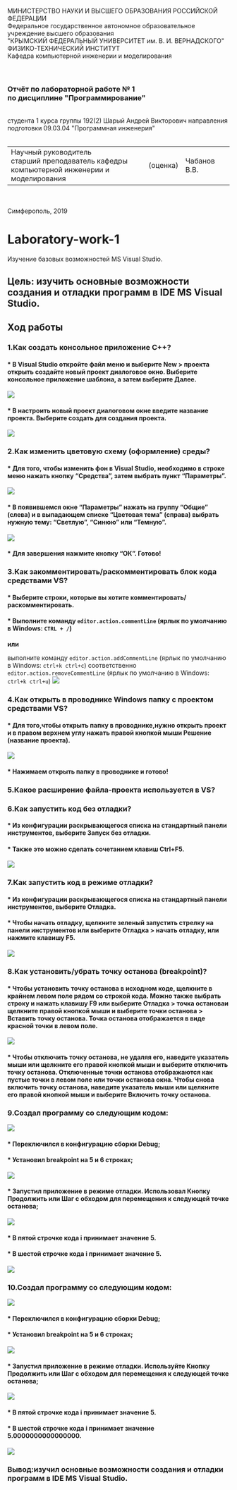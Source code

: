МИНИСТЕРСТВО НАУКИ  И ВЫСШЕГО ОБРАЗОВАНИЯ РОССИЙСКОЙ ФЕДЕРАЦИИ  
Федеральное государственное автономное образовательное учреждение высшего образования  
"КРЫМСКИЙ ФЕДЕРАЛЬНЫЙ УНИВЕРСИТЕТ им. В. И. ВЕРНАДСКОГО"  
ФИЗИКО-ТЕХНИЧЕСКИЙ ИНСТИТУТ  
Кафедра компьютерной инженерии и моделирования
<br/><br/>
​
### Отчёт по лабораторной работе № 1<br/> по дисциплине "Программирование"
<br/>
​
студента 1 курса группы 192(2)  
Шарый Андрей Викторович 
направления подготовки 09.03.04 "Программная инженерия"  
<br/>
​
<table>
<tr><td>Научный руководитель<br/> старший преподаватель кафедры<br/> компьютерной инженерии и моделирования</td>
<td>(оценка)</td>
<td>Чабанов В.В.</td>
</tr>
</table>
<br/><br/>
​
Симферополь, 2019


# Laboratory-work-1
Изучение базовых возможностей MS Visual Studio.
## **Цель:** изучить основные возможности создания и отладки программ в IDE MS Visual Studio.
## **Ход работы**
### 1.Как создать консольное приложение С++?
#### * В Visual Studio откройте  **файл**  меню и выберите  **New**  >  **проекта**  открыть  **создайте новый проект**  диалоговое окно.  Выберите  **консольное приложение**  шаблона, а затем выберите  **Далее**.
![](https://docs.microsoft.com/ru-ru/cpp/build/media/vs2019-choose-console-app.png?view=vs-2019)
#### * В  **настроить новый проект**  диалоговом окне введите  название проекта.  Выберите  **создать**  для создания проекта.
![](https://docs.microsoft.com/ru-ru/cpp/build/media/vs2019-configure-new-project-hello-world.png?view=vs-2019)
### 2.Как изменить цветовую схему (оформление) среды?
#### * Для того, чтобы изменить фон в Visual Studio, необходимо в строке меню нажать кнопку “Средства”, затем выбрать пункт “Параметры”.
![](https://sun9-28.userapi.com/c855128/v855128310/f423b/2FYB_GwEUYY.jpg)
#### * В появившемся окне “Параметры” нажать на группу “Общие” (слева) и в выпадающем списке “Цветовая тема” (справа) выбрать нужную тему: “Светлую”, “Синюю” или “Темную”.
![](https://vscode.ru/wp-content/uploads/2016/08/changeThemeInVisualStudio2.png)
#### * Для завершения нажмите кнопку “ОК”. Готово!
### 3.Как закомментировать/раскомментировать блок кода средствами VS?
#### * Выберите строки, которые вы хотите комментировать/раскомментировать.
#### * Выполните команду  `editor.action.commentLine`  (ярлык по умолчанию в Windows:  `CTRL + /`)

**или**

выполните команду  `editor.action.addCommentLine`  (ярлык по умолчанию в Windows:  `ctrl+k ctrl+c`) соответственно  `editor.action.removeCommentLine`  (ярлык по умолчанию в Windows:  `ctrl+k ctrl+u`)
![](https://sun9-62.userapi.com/c855128/v855128310/f42c5/e0eggVLz8UM.jpg)
### 4.Как открыть в проводнике Windows папку с проектом средствами VS?
#### * Для того,чтобы открыть папку в проводнике,нужно открыть проект и в правом верхнем углу нажать правой кнопкой мыши **Решение (название проекта)**.
![](https://sun9-60.userapi.com/c855128/v855128945/f96e2/Gq0QO1-zX44.jpg)
#### * Нажимаем **открыть папку в проводнике** и готово!
### 5.Какое расширение файла-проекта используется в VS?

### 6.Как запустить код без отладки?
#### * Из **конфигурации** раскрывающегося списка на **стандартный** панели инструментов, выберите **Запуск без отладки**.
#### * Также это можно сделать сочетанием клавиш **Ctrl+F5**.
![](https://sun9-25.userapi.com/c855128/v855128427/f932d/8_69gYFqi3Q.jpg)
### 7.Как запустить код в режиме отладки?
#### * Из **конфигурации** раскрывающегося списка на **стандартный** панели инструментов, выберите **Отладка**.
#### * Чтобы начать отладку, щелкните зеленый **запустить** стрелку на панели инструментов или выберите **Отладка** > **начать отладку**, или нажмите клавишу **F5**.
![](https://sun9-25.userapi.com/c855128/v855128427/f932d/8_69gYFqi3Q.jpg)
### 8.Как установить/убрать точку останова (breakpoint)?
#### * Чтобы установить точку останова в исходном коде, щелкните в крайнем левом поле рядом со строкой кода.  Можно также выбрать строку и нажать клавишу  **F9**  или выберите  **Отладка**  >  **точка останова**и щелкните правой кнопкой мыши и выберите  **точки останова**  >  **Вставить точку останова**.  Точка останова отображается в виде красной точки в левом поле.
![](https://sun9-49.userapi.com/c853624/v853624427/1008b4/sCqye8D4wm4.jpg)
#### * Чтобы отключить точку останова, не удаляя его, наведите указатель мыши или щелкните его правой кнопкой мыши и выберите  **отключить точку останова**.  Отключенные точки останова отображаются как пустые точки в левом поле или  **точки останова**  окна.  Чтобы снова включить точку останова, наведите указатель мыши или щелкните его правой кнопкой мыши и выберите  **Включить точку останова**.
### 9.Создал программу со следующим кодом:
![](https://sun9-5.userapi.com/c851032/v851032427/1c7bdb/4nwb1lY3oEc.jpg)
#### * Переключился в конфигурацию сборки **Debug**;
#### * Установил breakpoint на 5 и 6 строках;
![](https://sun9-9.userapi.com/c851220/v851220098/1d4d9e/rzGhOzOwfbs.jpg)
#### * Запустил приложение в режиме отладки. Использовал Кнопку **Продолжить** или **Шаг с обходом** для перемещения к следующей точке останова;
![](https://sun9-5.userapi.com/c851032/v851032098/1c50a9/rdWaaQkhmW8.jpg)
#### * В пятой строчке кода i принимает значение 5.
#### * В шестой строчке кода i принимает значение 5.
![](https://sun9-44.userapi.com/c851032/v851032098/1c50d5/0aiuK5EWGa0.jpg)
### 10.Создал программу со следующим кодом:
![](https://sun9-67.userapi.com/c851032/v851032098/1c5103/S6y0R1pR3ic.jpg)
#### * Переключился в конфигурацию сборки **Debug**;
#### * Установил breakpoint на 5 и 6 строках;
![](https://sun9-39.userapi.com/c851220/v851220098/1d4ce7/0Iiz7RKjABI.jpg)
#### * Запустил приложение в режиме отладки. Используйте Кнопку **Продолжить** или **Шаг с обходом** для перемещения к следующей точке останова;
![](https://sun9-30.userapi.com/c851032/v851032098/1c5147/0YMQFoUplmY.jpg)
#### * В пятой строчке кода i принимает значение 5.
#### * В шестой строчке кода i принимает значение 5.0000000000000000.
![](https://sun9-31.userapi.com/c851220/v851220098/1d4d70/FcO2QVKG0nE.jpg)
### Вывод:изучил основные возможности создания и отладки программ в IDE MS Visual Studio.
